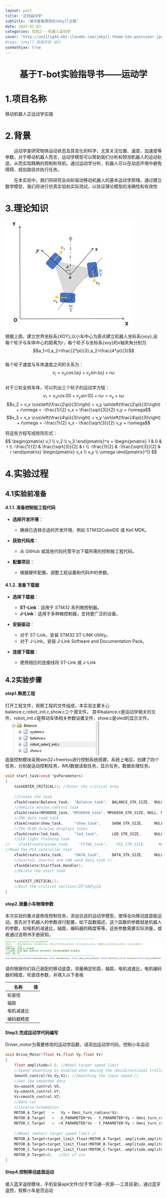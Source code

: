```yaml
---
layout: post
title: '正向运动学'
subtitle: '或许是最漂亮的Jekyll主题'
date: 2025-01-03
categories: 实验2---机器人运动学
cover: 'http://on2171g4d.bkt.clouddn.com/jekyll-theme-h2o-postcover.jpg'
#tags: jekyll 前端开发 设计
usemathjax: true
---
```

<head>
    <script src="https://cdn.mathjax.org/mathjax/latest/MathJax.js?config=TeX-AMS-MML_HTMLorMML" type="text/javascript"></script>
    <script type="text/x-mathjax-config">
        MathJax.Hub.Config({
            tex2jax: {
            skipTags: ['script', 'noscript', 'style', 'textarea', 'pre'],
            inlineMath: [['$','$']]
            }
        });
    </script>
</head>

<h1 style="text-align: center;">基于T-bot实验指导书——运动学</h1>


# 1.项目名称
 移动机器人正运动学实践

# 2.背景


 <p style="text-indent: 2em;">运动学是研究物体运动状态及其变化的科学，尤其关注位置、速度、加速度等参数。对于移动机器人而言，运动学模型可以帮助我们分析和预测机器人的运动轨迹，从而实现精确的控制和导航。通过运动学分析，机器人可以在动态环境中避免障碍、规划路径并执行任务。</p>
<p style="text-indent: 2em;">在本实验中，我们将研究全向轮驱动移动机器人的基本运动学原理。通过建立数学模型，我们将进行仿真实验和实际测试，以验证理论模型的准确性和有效性</p>

# 3.理论知识
![pic](/assets/images/图片1.png)<br>
   根据上图，建立世界坐标系{XOY},以小车中心为原点建立机器人坐标系{xoy},设每个轮子与车体中心的距离为r，每个轮子与坐标系{xoy}的x轴夹角分别为<br>$$a_1=0,a_2=\frac{2*pi}{3},a_2=\frac{4*pi}{3}$$<br>每个轮子速度与车体速度之间的关系为：<br>
   $$v_i = v_x \cos(\alpha_i) + v_y \sin(\alpha_i) + r\omega$$<br>
对于三轮全转车体，可以列出三个轮子的运动学方程：
$$v_1 = v_x \cos(0) + v_y \sin(0) + r\omega = v_x + r\omega$$
$$v_2 = v_x \cos\left(\frac{2\pi}{3}\right) + v_y \sin\left(\frac{2\pi}{3}\right) + r\omega = -\frac{1}{2} v_x + \frac{\sqrt{3}}{2} v_y + r\omega$$
$$v_3 = v_x \cos\left(\frac{4\pi}{3}\right) + v_y \sin\left(\frac{4\pi}{3}\right) + r\omega = -\frac{1}{2} v_x - \frac{\sqrt{3}}{2} v_y + r\omega$$

将这些方程写成矩阵形式：
$$
\begin{pmatrix}
v_1 \\
v_2 \\
v_3
\end{pmatrix}^o =
\begin{pmatrix}
1 & 0 & r \\
-\frac{1}{2} & \frac{\sqrt{3}}{2} & r \\
-\frac{1}{2} & -\frac{\sqrt{3}}{2} & r
\end{pmatrix}
\begin{pmatrix}
v_x \\
v_y \\
\omega
\end{pmatrix}^O
$$


# 4.实验过程
## 4.1实验前准备

#### 4.1.1. 准备控制板工程代码

- **选择开发环境**：
  - 确保已选择合适的开发环境，例如 STM32CubeIDE 或 Keil MDK。

- **获取代码库**：
  - 从 GitHub 或其他代码托管平台下载所需的控制板工程代码。

- **配置项目**：
  - 根据硬件配置，调整工程设置和代码中的参数。



#### 4.1.2. 准备下载器

- **选择下载器**：
  - **ST-Link**：适用于 STM32 系列微控制器。
  - **J-Link**：适用于多种微控制器，支持更广泛的设备。

- **安装驱动**：
  - 对于 ST-Link，安装 STM32 ST-LINK Utility。
  - 对于 J-Link，安装 J-Link Software and Documentation Pack。

- **连接下载器**：
  - 使用相应的连接线将 ST-Link 或 J-Link 


## 4.2实验步骤
#### step1.熟悉工程
  打开工程文件，观察工程的文件组成，本实验主要关心balance.c,robot_init.c,show.c三个源文件。 其中balance.c是运动学相关的文件，robot_init.c是移动车体相关参数设置文件，show.c是oled的显示文件。<br>
  ![](/assets/images/图片3.png) <br>
底层控制模块采用stm32+freertos进行控制系统搭建，系统上电后，创建了四个任务，分别是运动控制任务，IMU数据读取任务，显示任务，数据处理任务。
```c++
void start_task(void *pvParameters)
{
    taskENTER_CRITICAL(); //Enter the critical area 

    //Create the task 
    xTaskCreate(Balance_task,  "Balance_task",  BALANCE_STK_SIZE,  NULL, BALANCE_TASK_PRIO,  NULL);	
    //Vehicle motion control task 
    xTaskCreate(MPU6050_task, "MPU6050_task", MPU6050_STK_SIZE, NULL, MPU6050_TASK_PRIO, NULL);	
    //IMU data read task 
    xTaskCreate(show_task,     "show_task",     SHOW_STK_SIZE,     NULL, SHOW_TASK_PRIO,     NULL); 
    //The OLED display displays tasks 
    xTaskCreate(led_task,      "led_task",      LED_STK_SIZE,      NULL, LED_TASK_PRIO,      NULL);	
    //LED light flashing task 
//    xTaskCreate(pstwo_task,    "PSTWO_task",    PS2_STK_SIZE,      NULL, PS2_TASK_PRIO,      NULL);	
//Read the PS2 controller task 
    xTaskCreate(data_task,     "DATA_task",     DATA_STK_SIZE,     NULL, DATA_TASK_PRIO,     NULL);	
    //Usartx3, Usartx1 and CAN send data task //
    vTaskDelete(StartTask_Handler); 
    //Delete the start task 

    taskEXIT_CRITICAL();            
    //Exit the critical section//ÍË³öÁÙ½çÇø
}
  ```
   
#### step2.测量小车物理参数   
本次实验的重点是修改控制任务，添加合适的运动学模型，使得全向移动底盘能运动。首先对于机器人的参数进行配置，如下函数描述，这个函数的参数就是机器人的参数，如电机的减速比，轴距，编码器的精度等等。这些参数需要实际测量，或者通过说明书手册获知。
![](/assets/images/图片5.png)<br>

请你根据你们自己装配的移动底盘，测量确定轮距，轴距，电机减速比，电机编码器的精度，轮直径参数，并填入以下表格

| 名称       | 值  |
| ---------- | --- |
| 轮直径     |     |
| 轴距       |     |
| 电机减速比 |     |
| 编码器精度 |     |


#### Step3.完成运动学代码编写
Driver_motor为需要修改的运动学函数，请添加运动学代码，控制小车运动
```c++
void Drive_Motor(float Vx,float Vy,float Vz)
{
    float amplitude=3.5; //Wheel target speed limit 
    //Speed smoothing is enabled when moving the omnidirectional trolley
    Smooth_control(Vx,Vy,Vz); //Smoothing the input speed //
    //Get the smoothed data 
    Vx=smooth_control.VX;     
    Vy=smooth_control.VY;
    Vz=smooth_control.VZ;		
    //Omni car
    //Inverse kinematics 
    MOTOR_A.Target   =   Vy + Omni_turn_radiaus*Vz;
    MOTOR_B.Target   =  -X_PARAMETER*Vx - Y_PARAMETER*Vy + Omni_turn_radiaus*Vz;
    MOTOR_C.Target   =  +X_PARAMETER*Vx - Y_PARAMETER*Vy + Omni_turn_radiaus*Vz;

    //Wheel (motor) target speed limit //
    MOTOR_A.Target=target_limit_float(MOTOR_A.Target,-amplitude,amplitude); 
    MOTOR_B.Target=target_limit_float(MOTOR_B.Target,-amplitude,amplitude); 
    MOTOR_C.Target=target_limit_float(MOTOR_C.Target,-amplitude,amplitude); 
    MOTOR_D.Target=0;	//Out of use
}
````

#### Step4.控制移动底盘运动
接入蓝牙遥控模块，手机安装apk文件(位于学习通--资源---工具目录)，通过蓝牙遥控，观察小车是否运动

